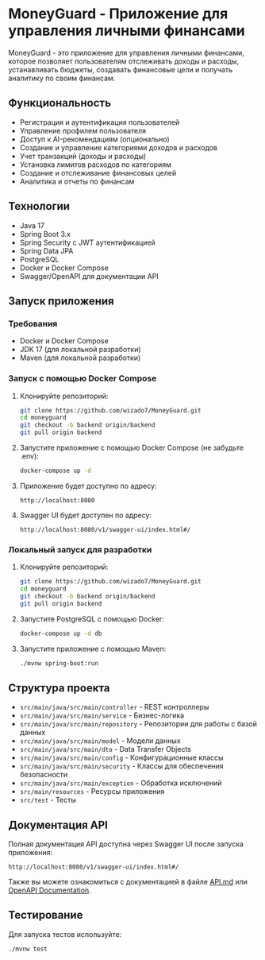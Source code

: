 # MoneyGuard - Приложение для управления личными финансами

MoneyGuard - это приложение для управления личными финансами, которое позволяет пользователям отслеживать доходы и расходы, устанавливать бюджеты, создавать финансовые цели и получать аналитику по своим финансам.

## Функциональность

- Регистрация и аутентификация пользователей
- Управление профилем пользователя
- Доступ к AI-рекомендациям (опционально)
- Создание и управление категориями доходов и расходов
- Учет транзакций (доходы и расходы)
- Установка лимитов расходов по категориям
- Создание и отслеживание финансовых целей
- Аналитика и отчеты по финансам

## Технологии

- Java 17
- Spring Boot 3.x
- Spring Security с JWT аутентификацией
- Spring Data JPA
- PostgreSQL
- Docker и Docker Compose
- Swagger/OpenAPI для документации API

## Запуск приложения

### Требования

- Docker и Docker Compose
- JDK 17 (для локальной разработки)
- Maven (для локальной разработки)

### Запуск с помощью Docker Compose

1. Клонируйте репозиторий:
   ```bash
   git clone https://github.com/wizado7/MoneyGuard.git
   cd moneyguard
   git checkout -b backend origin/backend
   git pull origin backend
   ```

2. Запустите приложение с помощью Docker Compose (не забудьте .env):
   ```bash
   docker-compose up -d
   ```

3. Приложение будет доступно по адресу:
   ```
   http://localhost:8080
   ```

4. Swagger UI будет доступен по адресу:
   ```
   http://localhost:8080/v1/swagger-ui/index.html#/
   ```

### Локальный запуск для разработки

1. Клонируйте репозиторий:
   ```bash
   git clone https://github.com/wizado7/MoneyGuard.git
   cd moneyguard
   git checkout -b backend origin/backend
   git pull origin backend
   ```

2. Запустите PostgreSQL с помощью Docker:
   ```bash
   docker-compose up -d db
   ```

3. Запустите приложение с помощью Maven:
   ```bash
   ./mvnw spring-boot:run
   ```

## Структура проекта

- `src/main/java/src/main/controller` - REST контроллеры
- `src/main/java/src/main/service` - Бизнес-логика
- `src/main/java/src/main/repository` - Репозитории для работы с базой данных
- `src/main/java/src/main/model` - Модели данных
- `src/main/java/src/main/dto` - Data Transfer Objects
- `src/main/java/src/main/config` - Конфигурационные классы
- `src/main/java/src/main/security` - Классы для обеспечения безопасности
- `src/main/java/src/main/exception` - Обработка исключений
- `src/main/resources` - Ресурсы приложения
- `src/test` - Тесты

## Документация API

Полная документация API доступна через Swagger UI после запуска приложения:
```
http://localhost:8080/v1/swagger-ui/index.html#/
```

Также вы можете ознакомиться с документацией в файле [API.md](API.md) или [OpenAPI Documentation](https://redocly.github.io/redoc/?url=https://raw.githubusercontent.com/wizado7/MoneyGuard/backend/backend/src/main/resources/openapi/openapi.yaml).

## Тестирование

Для запуска тестов используйте:
```bash
./mvnw test
```


